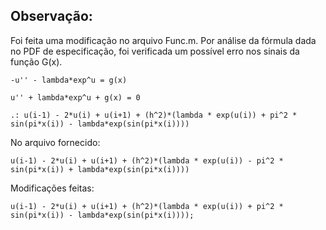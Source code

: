 ## Observação:

Foi feita uma modificação no arquivo Func.m. Por análise da fórmula dada no PDF de especificação, foi verificada um possível erro nos sinais da função G(x).

    -u'' - lambda*exp^u = g(x)

    u'' + lambda*exp^u + g(x) = 0

    .: u(i-1) - 2*u(i) + u(i+1) + (h^2)*(lambda * exp(u(i)) + pi^2 * sin(pi*x(i)) - lambda*exp(sin(pi*x(i))))

No arquivo fornecido:

    u(i-1) - 2*u(i) + u(i+1) + (h^2)*(lambda * exp(u(i)) - pi^2 * sin(pi*x(i)) + lambda*exp(sin(pi*x(i))))

Modificações feitas:

    u(i-1) - 2*u(i) + u(i+1) + (h^2)*(lambda * exp(u(i)) + pi^2 * sin(pi*x(i)) - lambda*exp(sin(pi*x(i))));